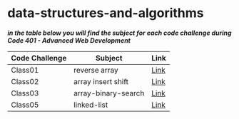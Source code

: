 # data-structures-and-algorithms


***in the table below you will find the subject for each code challenge during Code 401 - Advanced Web Development***



| **Code Challenge**    | **Subject**   | **Link**                                                                                   |
|-----------|-----------|-----------------------------------------------------------------------------------------|
| Class01 |   reverse array    | [Link](https://mohammad-alshish.github.io/data-structures-and-algorithms/array-reverse/array-reverse)
| Class02 |    array insert shift  | [Link](https://mohammad-alshish.github.io/data-structures-and-algorithms/array-insert-shift/array-insert-shift)
| Class03 |    array-binary-search  | [Link](https://mohammad-alshish.github.io/data-structures-and-algorithms/array-binary-search/array-binary-search)
| Class05 |    linked-list  | [Link](/linked_list/link_list.py)


